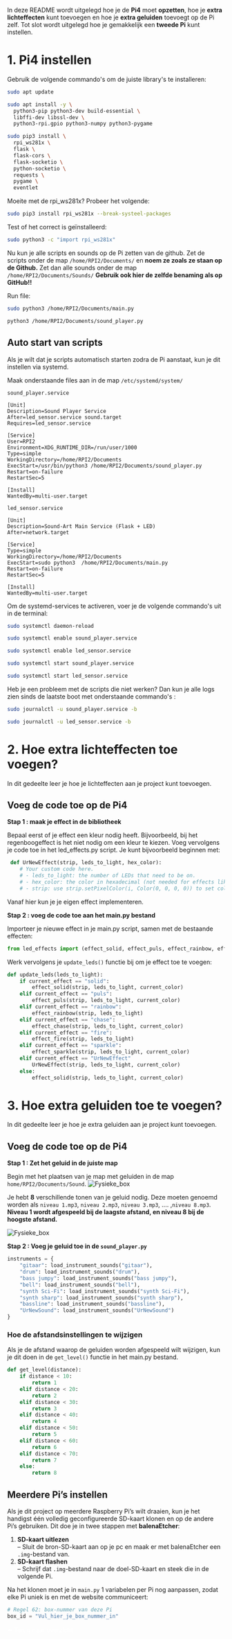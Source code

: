 In deze README wordt uitgelegd hoe je de **Pi4** moet **opzetten**, hoe je **extra lichteffecten** kunt toevoegen en hoe je **extra geluiden** toevoegt op de Pi zelf. Tot slot wordt uitgelegd hoe je gemakkelijk een **tweede Pi** kunt instellen.


# 1. Pi4 instellen

Gebruik de volgende commando's om de juiste library's te installeren:
```bash
sudo apt update
```
```bash
sudo apt install -y \
  python3-pip python3-dev build-essential \
  libffi-dev libssl-dev \
  python3-rpi.gpio python3-numpy python3-pygame
```
```bash
sudo pip3 install \
  rpi_ws281x \
  flask \
  flask-cors \
  flask-socketio \
  python-socketio \
  requests \
  pygame \
  eventlet
```

Moeite met de rpi_ws281x? Probeer het volgende:
```bash
sudo pip3 install rpi_ws281x --break-systeel-packages
```
Test of het correct is geïnstalleerd: 
```bash
sudo python3 -c "import rpi_ws281x"
```
Nu kun je alle scripts en sounds op de Pi zetten van de github. Zet de scripts onder de map ``/home/RPI2/Documents/`` en **noem ze zoals ze staan op de Github.** Zet dan alle sounds onder de map ``/home/RPI2/Documents/Sounds/`` **Gebruik ook hier de zelfde benaming als op GitHub!!**

Run file:
```bash
sudo python3 /home/RPI2/Documents/main.py
```
```bash
python3 /home/RPI2/Documents/sound_player.py
```

## Auto start van scripts
Als je wilt dat je scripts automatisch starten zodra de Pi aanstaat, kun je dit instellen via systemd.


Maak onderstaande files aan in de map ``/etc/systemd/system/``

``sound_player.service``
```
[Unit]
Description=Sound Player Service
After=led_sensor.service sound.target
Requires=led_sensor.service

[Service]
User=RPI2
Environment=XDG_RUNTIME_DIR=/run/user/1000
Type=simple
WorkingDirectory=/home/RPI2/Documents
ExecStart=/usr/bin/python3 /home/RPI2/Documents/sound_player.py
Restart=on-failure
RestartSec=5

[Install]
WantedBy=multi-user.target
```


``led_sensor.service``
```
[Unit]
Description=Sound-Art Main Service (Flask + LED)
After=network.target

[Service]
Type=simple
WorkingDirectory=/home/RPI2/Documents
ExecStart=sudo python3  /home/RPI2/Documents/main.py
Restart=on-failure
RestartSec=5

[Install]
WantedBy=multi-user.target
```

Om de systemd-services te activeren, voer je de volgende commando's uit in de terminal:
```bash
sudo systemctl daemon-reload
```
```bash
sudo systemctl enable sound_player.service
```
```bash
sudo systemctl enable led_sensor.service
```
```bash
sudo systemctl start sound_player.service
```
```bash
sudo systemctl start led_sensor.service
```
Heb je een probleem met de scripts die niet werken? Dan kun je alle logs zien sinds de laatste boot met onderstaande commando's :
```bash
sudo journalctl -u sound_player.service -b
```
```bash
sudo journalctl -u led_sensor.service -b
```


# 2. Hoe extra lichteffecten toe voegen?
In dit gedeelte leer je hoe je lichteffecten aan je project kunt toevoegen.

## Voeg de code toe op de Pi4
**Stap 1 : maak je effect in de bibliotheek**

Bepaal eerst of je effect een kleur nodig heeft. Bijvoorbeeld, bij het regenboogeffect is het niet nodig om een kleur te kiezen. Voeg vervolgens je code toe in het led_effects.py script. Je kunt bijvoorbeeld beginnen met:

```python
 def UrNewEffect(strip, leds_to_light, hex_color):
    # Your custom code here.
    # - leds_to_light: the number of LEDs that need to be on.
    # - hex_color: the color in hexadecimal (not needed for effects like rainbow).
    # - strip: use strip.setPixelColor(i, Color(0, 0, 0, 0)) to set colors.

```

Vanaf hier kun je je eigen effect implementeren.

**Stap 2 : voeg de code toe aan het main.py bestand**

Importeer je nieuwe effect in je main.py script, samen met de bestaande effecten:
```python
from led_effects import (effect_solid, effect_puls, effect_rainbow, effect_chase, effect_fire, effect_sparkle, IdleEffect , UrNewEffect)
```
Werk vervolgens je ``update_leds()`` functie bij om je effect toe te voegen: 

```python
def update_leds(leds_to_light):
    if current_effect == "solid":
        effect_solid(strip, leds_to_light, current_color)
    elif current_effect == "puls":
        effect_puls(strip, leds_to_light, current_color)
    elif current_effect == "rainbow":
        effect_rainbow(strip, leds_to_light)
    elif current_effect == "chase":
        effect_chase(strip, leds_to_light, current_color)
    elif current_effect == "fire":
        effect_fire(strip, leds_to_light)
    elif current_effect == "sparkle":
        effect_sparkle(strip, leds_to_light, current_color)
    elif current_effect == "UrNewEffect"
        UrNewEffect(strip, leds_to_light, current_color)
    else:
        effect_solid(strip, leds_to_light, current_color)
```


# 3. Hoe extra geluiden toe te voegen?
In dit gedeelte leer je hoe je extra geluiden aan je project kunt toevoegen.

## Voeg de code toe op de Pi4
**Stap 1 : Zet het geluid in de juiste map**

Begin met het plaatsen van je map met geluiden in de map ``home/RPI2/Documents/Sound``. 
![Fysieke_box](../Technische_documentatie/Foto's/Sound_Folder.png)

Je hebt **8** verschillende tonen van je geluid nodig. Deze moeten genoemd worden als  ``niveau 1.mp3``, ``niveau 2.mp3``, ``niveau 3.mp3``, .... ,``niveau 8.mp3``.
**Niveau 1 wordt afgespeeld bij de laagste afstand, en niveau 8 bij de hoogste afstand.**

![Fysieke_box](../Technische_documentatie/Foto's/New_Sound_Folder.png)

**Stap 2 : Voeg je geluid toe in de ``sound_player.py``**
```python
instruments = {
    "gitaar": load_instrument_sounds("gitaar"),
    "drum": load_instrument_sounds("drum"),
    "bass jumpy": load_instrument_sounds("bass jumpy"),
    "bell": load_instrument_sounds("bell"),
    "synth Sci-Fi": load_instrument_sounds("synth Sci-Fi"),
    "synth sharp": load_instrument_sounds("synth sharp"),
    "bassline": load_instrument_sounds("bassline"),
    "UrNewSound": load_instrument_sounds("UrNewSound")    
}
```
 ### Hoe de afstandsinstellingen te wijzigen

 Als je de afstand waarop de geluiden worden afgespeeld wilt wijzigen, kun je dit doen in de ``get_level()`` functie in het main.py bestand.
```python
def get_level(distance):
    if distance < 10:
        return 1
    elif distance < 20:
        return 2
    elif distance < 30:
        return 3
    elif distance < 40:
        return 4
    elif distance < 50:
        return 5
    elif distance < 60:
        return 6
    elif distance < 70:
        return 7
    else:
        return 8     
```

## Meerdere Pi’s instellen

Als je dit project op meerdere Raspberry Pi’s wilt draaien, kun je het handigst één volledig geconfigureerde SD-kaart klonen en op de andere Pi’s gebruiken. Dit doe je in twee stappen met **balenaEtcher**:

1. **SD-kaart uitlezen**  
   – Sluit de bron-SD-kaart aan op je pc en maak er met balenaEtcher een `.img`-bestand van.  
2. **SD-kaart flashen**  
   – Schrijf dat `.img`-bestand naar de doel-SD-kaart en steek die in de volgende Pi.

Na het klonen moet je in `main.py` 1 variabelen per Pi nog aanpassen, zodat elke Pi uniek is en met de website communiceert:

```python
# Regel 62: box-nummer van deze Pi
box_id = "Vul_hier_je_box_nummer_in"

```

<a href="../README.md" style="text-decoration: none; color: white;">⬅️ Terug naar overzicht</a>

